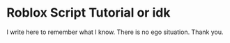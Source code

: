# Roblox Script Tutorial or idk
I write here to remember what I know. There is no ego situation. Thank you.
